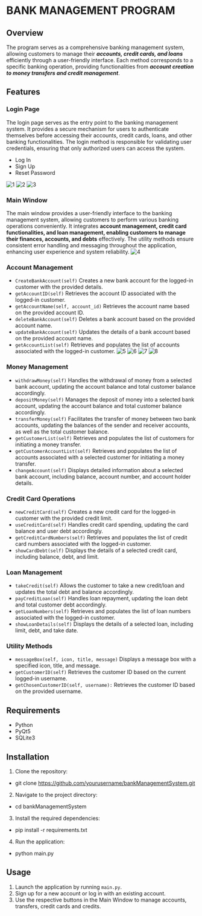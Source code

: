 # BANK MANAGEMENT PROGRAM

## Overview

The program serves as a comprehensive banking management system, allowing customers to manage their ***accounts, credit cards, and loans*** efficiently through a user-friendly interface. Each method corresponds to a specific banking operation, providing functionalities from ***account creation to money transfers and credit management***.

## Features

### Login Page

  The login page serves as the entry point to the banking management system. It provides a secure mechanism for users to authenticate themselves before accessing their accounts, credit cards, loans, and other banking functionalities. The login method is responsible for validating user credentials, ensuring that only authorized users can access the system.
- Log In
- Sign Up
- Reset Password
  
![1](https://github.com/anlbora/bankManagementSystem/assets/100442507/05cbf667-7e36-4aa9-8008-8bad0dcd5298)
![2](https://github.com/anlbora/bankManagementSystem/assets/100442507/07fe2271-1b32-4337-b67a-d1a859e17905)
![3](https://github.com/anlbora/bankManagementSystem/assets/100442507/2455c6e8-9268-4eab-a385-ef99756d514c)

### Main Window
  The main window provides a user-friendly interface to the banking management system, allowing customers to perform various banking operations conveniently. It integrates **account management, credit card functionalities, and loan management, enabling customers to manage their finances, accounts, and debts** effectively. The utility methods ensure consistent error handling and messaging throughout the application, enhancing user experience and system reliability.
![4](https://github.com/anlbora/bankManagementSystem/assets/100442507/a7b7a07c-2f0e-4be3-9f84-a93599dac41f)

### Account Management

- `CreateBankAccount(self)` Creates a new bank account for the logged-in customer with the provided details.
- `getAccountID(self)` Retrieves the account ID associated with the logged-in customer.
- `getAccountName(self, account_id)` Retrieves the account name based on the provided account ID.
- `deleteBankAccount(self)` Deletes a bank account based on the provided account name.
- `updateBankAccount(self)` Updates the details of a bank account based on the provided account name.
- `getAccountList(self)` Retrieves and populates the list of accounts associated with the logged-in customer.
![5](https://github.com/anlbora/bankManagementSystem/assets/100442507/e834bca2-3a57-4e5a-affd-9fee5dd5e4c4)
![6](https://github.com/anlbora/bankManagementSystem/assets/100442507/6fea360d-733a-4c3a-9534-1f1e99845d43)
![7](https://github.com/anlbora/bankManagementSystem/assets/100442507/cd98b90d-f38e-4de9-bd9e-8ca467fa2055)
![8](https://github.com/anlbora/bankManagementSystem/assets/100442507/7a0a9977-5101-4c01-acc9-17130d7b3f7b)
### Money Management

- `withdrawMoney(self)` Handles the withdrawal of money from a selected bank account, updating the account balance and total customer balance accordingly.
- `depositMoney(self)` Manages the deposit of money into a selected bank account, updating the account balance and total customer balance accordingly.
- `transferMoney(self)` Facilitates the transfer of money between two bank accounts, updating the balances of the sender and receiver accounts, as well as the total customer balance.
- `getCustomerList(self)` Retrieves and populates the list of customers for initiating a money transfer.
- `getCustomerAccountList(self)` Retrieves and populates the list of accounts associated with a selected customer for initiating a money transfer.
- `changeAccount(self)` Displays detailed information about a selected bank account, including balance, account number, and account holder details.

### Credit Card Operations

- `newCreditCard(self)` Creates a new credit card for the logged-in customer with the provided credit limit.
- `useCreditCard(self)` Handles credit card spending, updating the card balance and user debt accordingly.
- `getCreditCardNumbers(self)` Retrieves and populates the list of credit card numbers associated with the logged-in customer.
- `showCardDebt(self)` Displays the details of a selected credit card, including balance, debt, and limit.

### Loan Management

- `takeCredit(self)` Allows the customer to take a new credit/loan and updates the total debt and balance accordingly.
- `payCreditLoan(self)` Handles loan repayment, updating the loan debt and total customer debt accordingly.
- `getLoanNumbers(self)` Retrieves and populates the list of loan numbers associated with the logged-in customer.
- `showLoanDetails(self)` Displays the details of a selected loan, including limit, debt, and take date.

### Utility Methods

- `messageBox(self, icon, title, message)` Displays a message box with a specified icon, title, and message.
- `getCustomerID(self)` Retrieves the customer ID based on the current logged-in username.
- `getChosenCustomerID(self, username):` Retrieves the customer ID based on the provided username.

## Requirements

- Python
- PyQt5
- SQLite3

## Installation

1. Clone the repository:
  - git clone https://github.com/yourusername/bankManagementSystem.git
2. Navigate to the project directory:
  - cd bankManagementSystem
3. Install the required dependencies:
  - pip install -r requirements.txt
4. Run the application:
  - python main.py


## Usage

1. Launch the application by running `main.py`.
2. Sign up for a new account or log in with an existing account.
3. Use the respective buttons in the Main Window to manage accounts, transfers, credit cards and credits.
